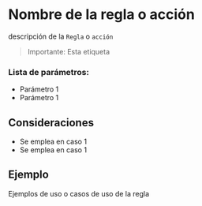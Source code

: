 # Nombre de la regla o acción

descripción de la ``Regla``  o ``acción`` 

>Importante: Esta etiqueta

### Lista de parámetros:
- Parámetro 1
- Parámetro 1

## Consideraciones
- Se emplea en caso 1
- Se emplea en caso 1

## Ejemplo
Ejemplos de uso o casos de uso de la regla


